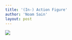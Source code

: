 ```yaml
---
title: '(In-) Action Figure'
author: 'Noam Sain'
layout: post
---
```


![](https://1.bp.blogspot.com/_8aN4krk1nsk/TG_AdqwdIWI/AAAAAAAAAcA/yJoAJIIS0tU/s1024/20100313.jpg)
